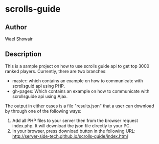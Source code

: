 # scrolls-guide
## Author
Wael Showair
  
## Description
This is a sample project on how to use scrolls guide api to get top 3000 ranked players. Currently, there are two branches: 
- master: which contains an example on how to communicate with scrollsguid api using PHP.
- gh-pages: Which contains an example on how to communicate with scrollsguide api using Ajax.

The output in either cases is a file "results.json" that a user can download by through one of the following ways:
1. Add all PHP files to your server then from the browser request index.php. It will download the json file directly to your PC.
2. In your browser, press download button in the following URL: http://server-side-tech.github.io/scrolls-guide/index.html
